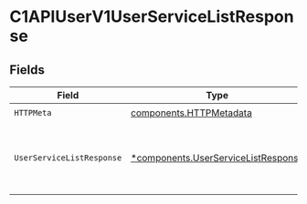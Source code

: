 # C1APIUserV1UserServiceListResponse


## Fields

| Field                                                                                             | Type                                                                                              | Required                                                                                          | Description                                                                                       |
| ------------------------------------------------------------------------------------------------- | ------------------------------------------------------------------------------------------------- | ------------------------------------------------------------------------------------------------- | ------------------------------------------------------------------------------------------------- |
| `HTTPMeta`                                                                                        | [components.HTTPMetadata](../../models/components/httpmetadata.md)                                | :heavy_check_mark:                                                                                | N/A                                                                                               |
| `UserServiceListResponse`                                                                         | [*components.UserServiceListResponse](../../models/components/userservicelistresponse.md)         | :heavy_minus_sign:                                                                                | The UserServiceListResponse message contains a list of results and a nextPageToken if applicable. |